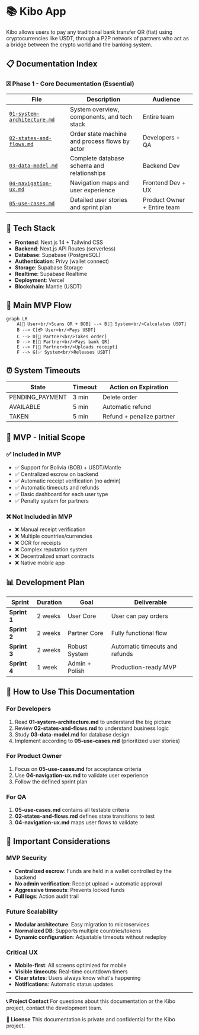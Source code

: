 # 📚 Kibo App

Kibo allows users to pay any traditional bank transfer QR (fiat) using cryptocurrencies like USDT, through a P2P network of partners who act as a bridge between the crypto world and the banking system.

## 📋 **Documentation Index**

### **🗷️ Phase 1 - Core Documentation (Essential)**

| File                                                       | Description                                    | Audience                    |
| ---------------------------------------------------------- | ---------------------------------------------- | --------------------------- |
| [`01-system-architecture.md`](./01-system-architecture.md) | System overview, components, and tech stack    | Entire team                 |
| [`02-states-and-flows.md`](./02-states-and-flows.md)       | Order state machine and process flows by actor | Developers + QA             |
| [`03-data-model.md`](./03-data-model.md)                   | Complete database schema and relationships     | Backend Dev                 |
| [`04-navigation-ux.md`](./04-navigation-ux.md)             | Navigation maps and user experience            | Frontend Dev + UX           |
| [`05-use-cases.md`](./05-use-cases.md)                     | Detailed user stories and sprint plan          | Product Owner + Entire team |

## 🚀 **Tech Stack**

* **Frontend**: Next.js 14 + Tailwind CSS
* **Backend**: Next.js API Routes (serverless)
* **Database**: Supabase (PostgreSQL)
* **Authentication**: Privy (wallet connect)
* **Storage**: Supabase Storage
* **Realtime**: Supabase Realtime
* **Deployment**: Vercel
* **Blockchain**: Mantle (USDT)

## 🔄 **Main MVP Flow**

```mermaid
graph LR
    A[👤 User<br/>Scans QR + BOB] --> B[🚱 System<br/>Calculates USDT]
    B --> C[💳 User<br/>Pays USDT]
    C --> D[🤝 Partner<br/>Takes order]
    D --> E[🏦 Partner<br/>Pays bank QR]
    E --> F[📄 Partner<br/>Uploads receipt]
    F --> G[✅ System<br/>Releases USDT]
```

## ⏰ **System Timeouts**

| State            | Timeout | Action on Expiration      |
| ---------------- | ------- | ------------------------- |
| PENDING\_PAYMENT | 3 min   | Delete order              |
| AVAILABLE        | 5 min   | Automatic refund          |
| TAKEN            | 5 min   | Refund + penalize partner |

## 🎯 **MVP - Initial Scope**

### **✅ Included in MVP**

* ✅ Support for Bolivia (BOB) + USDT/Mantle
* ✅ Centralized escrow on backend
* ✅ Automatic receipt verification (no admin)
* ✅ Automatic timeouts and refunds
* ✅ Basic dashboard for each user type
* ✅ Penalty system for partners

### **❌ Not Included in MVP**

* ❌ Manual receipt verification
* ❌ Multiple countries/currencies
* ❌ OCR for receipts
* ❌ Complex reputation system
* ❌ Decentralized smart contracts
* ❌ Native mobile app

## 📊 **Development Plan**

| Sprint       | Duration | Goal           | Deliverable                    |
| ------------ | -------- | -------------- | ------------------------------ |
| **Sprint 1** | 2 weeks  | User Core      | User can pay orders            |
| **Sprint 2** | 2 weeks  | Partner Core   | Fully functional flow          |
| **Sprint 3** | 2 weeks  | Robust System  | Automatic timeouts and refunds |
| **Sprint 4** | 1 week   | Admin + Polish | Production-ready MVP           |

## 🔧 **How to Use This Documentation**

### **For Developers**

1. Read **01-system-architecture.md** to understand the big picture
2. Review **02-states-and-flows.md** to understand business logic
3. Study **03-data-model.md** for database design
4. Implement according to **05-use-cases.md** (prioritized user stories)

### **For Product Owner**

1. Focus on **05-use-cases.md** for acceptance criteria
2. Use **04-navigation-ux.md** to validate user experience
3. Follow the defined sprint plan

### **For QA**

1. **05-use-cases.md** contains all testable criteria
2. **02-states-and-flows.md** defines state transitions to test
3. **04-navigation-ux.md** maps user flows to validate

## 🚨 **Important Considerations**

### **MVP Security**

* **Centralized escrow**: Funds are held in a wallet controlled by the backend
* **No admin verification**: Receipt upload = automatic approval
* **Aggressive timeouts**: Prevents locked funds
* **Full logs**: Action audit trail

### **Future Scalability**

* **Modular architecture**: Easy migration to microservices
* **Normalized DB**: Supports multiple countries/tokens
* **Dynamic configuration**: Adjustable timeouts without redeploy

### **Critical UX**

* **Mobile-first**: All screens optimized for mobile
* **Visible timeouts**: Real-time countdown timers
* **Clear states**: Users always know what's happening
* **Notifications**: Automatic status updates

---

**📞 Project Contact**
For questions about this documentation or the Kibo project, contact the development team.

**📄 License**
This documentation is private and confidential for the Kibo project.
